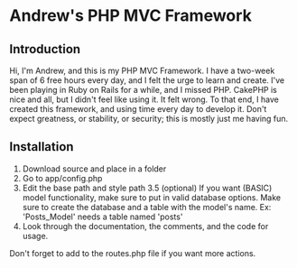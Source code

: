 Andrew's PHP MVC Framework
==========================

Introduction
------------

Hi, I'm Andrew, and this is my PHP MVC Framework. I have a two-week span of 6 free hours every day, and I felt the urge to learn and create. I've been playing in Ruby on Rails for a while, and I missed PHP. CakePHP is nice and all, but I didn't feel like using it. It felt wrong. To that end, I have created this framework, and using time every day to develop it. Don't expect greatness, or stability, or security; this is mostly just me having fun.

Installation
------------

1. Download source and place in a folder
2. Go to app/config.php
3. Edit the base path and style path
3.5 (optional) If you want (BASIC) model functionality, make sure to put in valid database options. Make sure to create the database and a table with the model's name. Ex: 'Posts_Model' needs a table named 'posts'
4. Look through the documentation, the comments, and the code for usage.

Don't forget to add to the routes.php file if you want more actions.